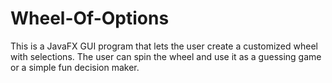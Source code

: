 # Wheel-Of-Options
This is a JavaFX GUI program that lets the user create a customized wheel with selections. The user can spin the wheel and use it as a guessing game or a simple fun decision maker.
